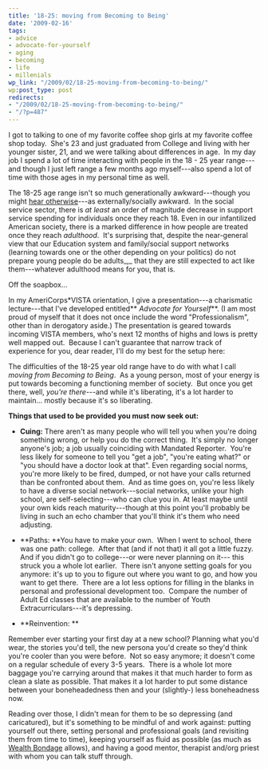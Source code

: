 ```yaml
---
title: '18-25: moving from Becoming to Being'
date: '2009-02-16'
tags:
- advice
- advocate-for-yourself
- aging
- becoming
- life
- millenials
wp_link: "/2009/02/18-25-moving-from-becoming-to-being/"
wp:post_type: post
redirects:
- "/2009/02/18-25-moving-from-becoming-to-being/"
- "/?p=487"
---
```


I got to talking to one of my favorite coffee shop girls at my favorite coffee shop today.  She's 23 and just graduated from College and living with her younger sister, 21, and we were talking about differences in age.  In my day job I spend a lot of time interacting with people in the 18 - 25 year range---and though I just left range a few months ago myself---also spend a lot of time with those ages in my personal time as well.

The 18-25 age range isn't so much generationally awkward---though you might [hear otherwise](http://www.reason.com/news/show/28956.html)---as externally/socially awkward.  In the social service sector, there is _at least_ an order of magnitude decrease in support service spending for individuals once they reach 18. Even in our infantilized American society, there is a marked difference in how people are treated once they reach _adulthood_.  It's surprising that, despite the near-general view that our Education system and family/social support networks (learning towards one or the other depending on your politics) do not prepare young people do be adults_,_ that they are still expected to act like them---whatever adulthood means for you, that is.

Off the soapbox...

In my AmeriCorps\*VISTA orientation, I give a presentation---a charismatic lecture---that I've developed entitled** _Advocate for Yourself_**. (I am most proud of myself that it does not once include the word "Professionalism", other than in derogatory aside.) The presentation is geared towards incoming VISTA members, who's next 12 months of highs and lows is pretty well mapped out.  Because I can't guarantee that narrow track of experience for you, dear reader, I'll do my best for the setup here:

The difficulties of the 18-25 year old range have to do with what I call _moving from Becoming to Being_.  As a young person, most of your energy is put towards becoming a functioning member of society.  But once you get there, well, _you're there_---and while it's liberating, it's a lot harder to maintain... mostly because it's so liberating.

**Things that used to be provided you must now seek out:**

- **Cuing:** There aren't as many people who will tell you when you're doing something wrong, or help you do the correct thing.  It's simply no longer anyone's job; a job usually coinciding with Mandated Reporter.  You're less likely for someone to tell you "get a job", "you're eating what?" or "you should have a doctor look at that". Even regarding social norms, you're more likely to be fired, dumped, or not have your calls returned than be confronted about them.  And as time goes on, you're less likely to have a diverse social network---social networks, unlike your high school, are self-selecting---who can clue you in. At least maybe until your own kids reach maturity---though at this point you'll probably be living in such an echo chamber that you'll think it's them who need adjusting.

- **Paths: **You have to make your own.  When I went to school, there was one path: college.  After that (and if not that) it all got a little fuzzy. And if you didn't go to college---or were never planning on it--- this struck you a whole lot earlier.  There isn't anyone setting goals for you anymore: it's up to you to figure out where you want to go, and how you want to get there.  There are a lot less options for filling in the blanks in personal and professional development too.  Compare the number of Adult Ed classes that are available to the number of Youth Extracurriculars---it's depressing.

- **Reinvention: **

Remember ever starting your first day at a new school? Planning what you'd wear, the stories you'd tell, the new persona you'd create so they'd think you're cooler than you were before.  Not so easy anymore; it doesn't come on a regular schedule of every 3-5 years.  There is a whole lot more baggage you're carrying around that makes it that much harder to form as clean a slate as possible. That makes it a lot harder to put some distance between your boneheadedness then and your (slightly-) less boneheadness now.

Reading over those, I didn't mean for them to be so depressing (and caricatured), but it's something to be mindful of and work against: putting yourself out there, setting personal and professional goals (and revisiting them from time to time), keeping yourself as fluid as possible (as much as [Wealth Bondage](http://www.wealthbondage.com/2005/05/the_constructio.html) allows), and having a good mentor, therapist and/org priest with whom you can talk stuff through.
